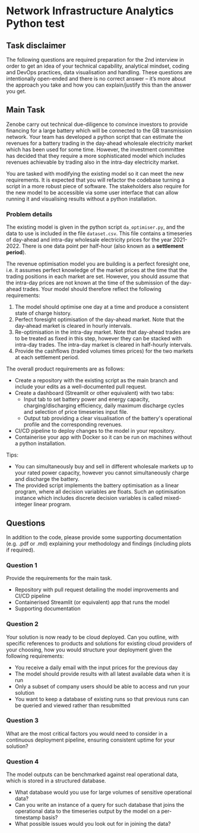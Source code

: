 # Network Infrastructure Analytics Python test

## Task disclaimer

The following questions are required preparation for the 2nd interview in order to get an idea of your technical capability, analytical mindset, coding and DevOps practices, data visualisation and handling. These questions are intentionally open-ended and there is no correct answer – it’s more about the approach you take and how you can explain/justify this than the answer you get.


## Main Task

Zenobe carry out technical due-diligence to convince investors to provide financing for a large battery which will be connected to the GB transmission network.
Your team has developed a python script that can estimate the revenues for a battery trading in the day-ahead wholesale electricity market which has been used for some time. However, the investment committee has decided that they require a more sophisticated model which includes revenues achievable by trading also in the intra-day electricity market.

You are tasked with modifying the existing model so it can meet the new requirements. It is expected that you will refactor the codebase turning a script in a more robust piece of software. The stakeholders also require for the new model to be accessible via some user interface that can allow running it and visualising results without a python installation.


### Problem details

The existing model is given in the python script `da_optimiser.py`, and the data to use is included in the file `dataset.csv`.
This file contains a timeseries of day-ahead and intra-day wholesale electricity prices for the year 2021-2022.
There is one data point per half-hour (also known as a __settlement period__).

The revenue optimisation model you are building is a perfect foresight one, i.e. it assumes perfect knowledge of the market prices at the time that the trading positions in each market are set. However, you should assume that the intra-day prices are not known at the time of the submission of the day-ahead trades. Your model should therefore reflect the following requirements:
1. The model should optimise one day at a time and produce a consistent state of charge history.
2. Perfect foresight optimisation of the day-ahead market. Note that the day-ahead market is cleared in hourly intervals.
3. Re-optimisation in the intra-day market. Note that day-ahead trades are to be treated as fixed in this step, however they can be stacked with intra-day trades. The intra-day market is cleared in half-hourly intervals.
4. Provide the cashflows (traded volumes times prices) for the two markets at each settlement period.

The overall product requirements are as follows:
* Create a repository with the existing script as the main branch and include your edits as a well-documented pull request.
* Create a dashboard (Streamlit or other equivalent) with two tabs:
  - Input tab to set battery power and energy capacity, charging/discharging efficiency, daily maximum discharge cycles and selection of price timeseries input file.
  - Output tab providing a clear visualisation of the battery's operational profile and the corresponding revenues. 
* CI/CD pipeline to deploy changes to the model in your repository.
* Containerise your app with Docker so it can be run on machines without a python installation.


Tips: 
* You can simultaneously buy and sell in different wholesale markets up to your rated power capacity, however you cannot simultaneously charge and discharge the battery.
* The provided script implements the battery optimisation as a linear program, where all decision variables are floats. Such an optimisation instance which includes discrete decision variables is called mixed-integer linear program.

## Questions

In addition to the code, please provide some supporting documentation (e.g. .pdf or .md) explaining your methodology and findings (including plots if required).

### Question 1

Provide the requirements for the main task.
* Repository with pull request detailing the model improvements and CI/CD pipeline
* Containerised Streamlit (or equivalent) app that runs the model
* Supporting documentation

### Question 2

Your solution is now ready to be cloud deployed. Can you outline, with specific references to products and solutions for existing cloud providers of your choosing, how you would structure your deployment given the following requirements:
* You receive a daily email with the input prices for the previous day
* The model should provide results with all latest available data when it is run
* Only a subset of company users should be able to access and run your solution
* You want to keep a database of existing runs so that previous runs can be queried and viewed rather than resubmitted

### Question 3

What are the most critical factors you would need to consider in a continuous deployment pipeline, ensuring consistent uptime for your solution?

### Question 4

The model outputs can be benchmarked against real operational data, which is stored in a structured database. 

* What database would you use for large volumes of sensitive operational data?
* Can you write an instance of a query for such database that joins the operational data to the timeseries output by the model on a per-timestamp basis? 
* What possible issues would you look out for in joining the data?
